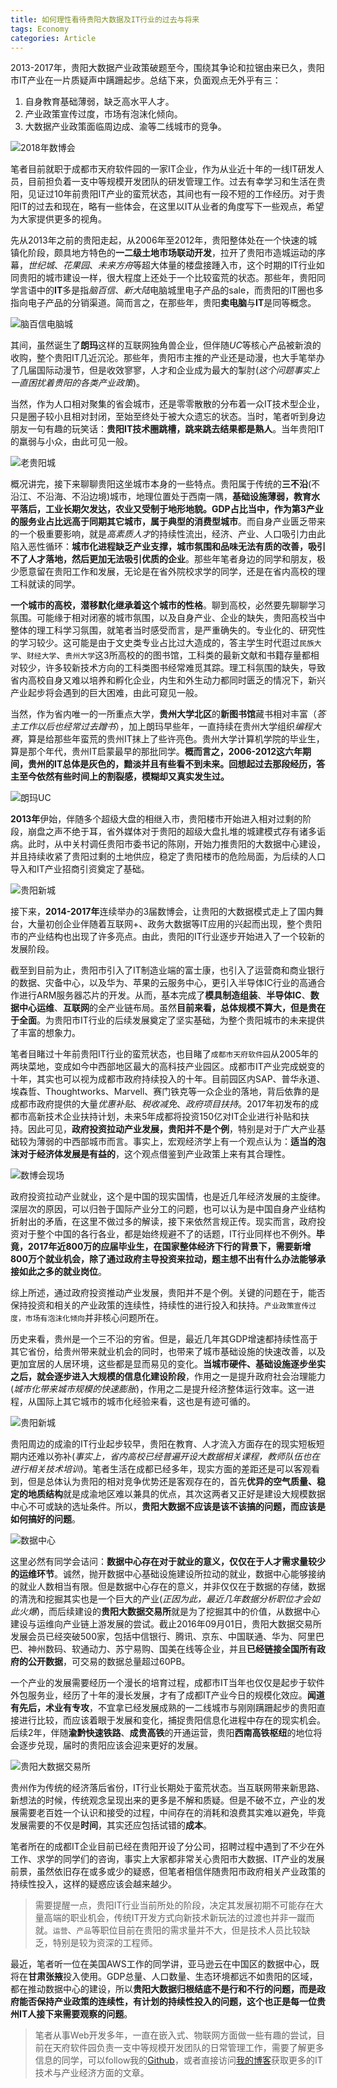 ```yaml
---
title: 如何理性看待贵阳大数据及IT行业的过去与将来
tags: Economy
categories: Article
---
```


2013-2017年，贵阳大数据产业政策破题至今，围绕其争论和拉锯由来已久，贵阳市IT产业在一片质疑声中蹒跚起步。总结下来，负面观点无外乎有三：
1. 自身教育基础薄弱，缺乏高水平人才。
2. 产业政策宣传过度，市场有泡沫化倾向。
3. 大数据产业政策面临周边成、渝等二线城市的竞争。

![](guiyang-big-data/expo.jpg "2018年数博会")

<!-- more -->

笔者目前就职于成都市天府软件园的一家IT企业，作为从业近十年的一线IT研发人员，目前担负着一支中等规模开发团队的研发管理工作。过去有幸学习和生活在贵阳，见证过10年前贵阳IT产业的蛮荒状态，其间也有一段不短的工作经历。对于贵阳IT的过去和现在，略有一些体会，在这里以IT从业者的角度写下一些观点，希望为大家提供更多的视角。

先从2013年之前的贵阳走起，从2006年至2012年，贵阳整体处在一个快速的城镇化阶段，颇具地方特色的**一二级土地市场联动开发**，拉开了贵阳市造城运动的序幕，*世纪城*、*花果园*、*未来方舟*等超大体量的楼盘接踵入市，这个时期的IT行业如同贵阳的城市建设一样，很大程度上还处于一个比较蛮荒的状态。那些年，贵阳同学言语中的**IT**多是指*脑百信*、*新大陆*电脑城里电子产品的sale，而贵阳的IT圈也多指向电子产品的分销渠道。简而言之，在那些年，贵阳**卖电脑**与**IT**是同等概念。

![](guiyang-big-data/computer-city.jpg "脑百信电脑城")

其间，虽然诞生了**朗玛**这样的互联网独角兽企业，但伴随*UC*等核心产品被新浪的收购，整个贵阳IT几近沉沦。那些年，贵阳市主推的产业还是动漫，也大手笔举办了几届国际动漫节，但是收效寥寥，人才和企业成为最大的掣肘(*这个问题事实上一直困扰着贵阳的各类产业政策*)。

当然，作为人口相对聚集的省会城市，还是零零散散的分布着一众IT技术型企业，只是圈子较小且相对封闭，至始至终处于被大众遗忘的状态。当时，笔者听到身边朋友一句有趣的玩笑话：**贵阳IT技术圈跳槽，跳来跳去结果都是熟人**。当年贵阳IT的羸弱与小众，由此可见一般。

![](guiyang-big-data/guiyang.jpg "老贵阳城")

概况讲完，接下来聊聊贵阳这坐城市本身的一些特点。贵阳属于传统的**三不沿**(不沿江、不沿海、不沿边境)城市，地理位置处于西南一隅，**基础设施薄弱，教育水平落后，工业长期欠发达，农业又受制于地形地貌。GDP占比当中，作为第3产业的服务业占比远高于同期其它城市，属于典型的消费型城市**。而自身产业匮乏带来的一个极重要影响，就是*高素质人才*的持续性流出，经济、产业、人口吸引力由此陷入恶性循环：**城市化进程缺乏产业支撑，城市氛围和品味无法有质的改善，吸引不了人才落地，然后更加无法吸引优质的企业**。那些年笔者身边的同学和朋友，极少愿意留在贵阳工作和发展，无论是在省外院校求学的同学，还是在省内高校的理工科就读的同学。

**一个城市的高校，潜移默化继承着这个城市的性格**。聊到高校，必然要先聊聊学习氛围。可能缘于相对闭塞的城市氛围，以及自身产业、企业的缺失，贵阳高校当中整体的理工科学习氛围，就笔者当时感受而言，是严重确失的。专业化的、研究性的学习较少。这可能是由于文史类专业占比过大造成的，答主学生时代逛过`民族大学`、`财经大学`、`贵州大学`这3所高校的的图书馆，工科类的最新文献和书籍存量都相对较少，许多较新技术方向的工科类图书经常难觅其踪。理工科氛围的缺失，导致省内高校自身又难以培养和孵化企业，内生和外生动力都同时匮乏的情况下，新兴产业起步将会遇到的巨大困难，由此可窥见一般。

当然，作为省内唯一的一所重点大学，**贵州大学北区**的**新图书馆**藏书相对丰富（*答主工作以后也经常过去蹭书*），加上朗玛早些年，一直持续在贵州大学组织*编程大赛*，算是给那些年蛮荒的贵州IT抹上了些许亮色。贵州大学计算机学院的毕业生，算是那个年代，贵州IT启蒙最早的那批同学。**概而言之，2006-2012这六年期间，贵州的IT总体是灰色的，黯淡并且有些看不到未来。回想起过去那段经历，答主至今依然有些时间上的割裂感，模糊却又真实发生过。**

![](guiyang-big-data/uc.jpg "朗玛UC")

**2013年**伊始，伴随多个超级大盘的相继入市，贵阳楼市开始进入相对过剩的阶段，崩盘之声不绝于耳，省外媒体对于贵阳的超级大盘扎堆的城建模式存有诸多诟病。此时，从中关村调任贵阳市委书记的陈刚，开始力推贵阳的大数据中心建设，并且持续收紧了贵阳过剩的土地供应，稳定了贵阳楼市的危险局面，为后续的人口导入和IT产业招商引资奠定了基础。

![](guiyang-big-data/new-guiyang-1.jpg "贵阳新城")

接下来，**2014-2017年**连续举办的3届数博会，让贵阳的大数据模式走上了国内舞台，大量初创企业伴随着互联网+、政务大数据等IT应用的兴起而出现，整个贵阳市的产业结构也出现了许多亮点。由此，贵阳的IT行业逐步开始进入了一个较新的发展阶段。

截至到目前为止，贵阳市引入了IT制造业端的富士康，也引入了运营商和商业银行的数据、灾备中心，以及华为、苹果的云服务中心，更引入半导体IC行业的高通合作进行ARM服务器芯片的开发。从而，基本完成了**模具制造组装**、**半导体IC**、**数据中心运维**、**互联网**的全产业链布局。虽然**目前来看，总体规模不算大，但是贵在于全面**。为贵阳市IT行业的后续发展奠定了坚实基础，为整个贵阳城市的未来提供了丰富的想象力。

笔者目睹过十年前贵阳IT行业的蛮荒状态，也目睹了`成都市天府软件园`从2005年的两块菜地，变成如今中西部地区最大的高科技产业园区。成都市IT产业完成蜕变的十年，其实也可以视为成都市政府持续投入的十年。目前园区内SAP、普华永道、埃森哲、Thoughtworks、Marvell、赛门铁克等一众企业的落地，背后依靠的是成都市政府提供的大量*优惠补贴*、*税收减免*、*政府项目扶持*。2017年初发布的成都市高新技术企业扶持计划，未来5年成都将投资150亿对IT企业进行补贴和扶持。因此可见，**政府投资拉动产业发展，贵阳并不是个例**，特别是对于广大产业基础较为薄弱的中西部城市而言。事实上，宏观经济学上有一个观点认为：**适当的泡沫对于经济体发展是有益的**，这个观点借鉴到产业政策上来有其合理性。

![](guiyang-big-data/meeting.jpg "数博会现场")

政府投资拉动产业就业，这个是中国的现实国情，也是近几年经济发展的主旋律。深层次的原因，可以归咎于国际产业分工的问题，也可以认为是中国自身产业结构折射出的矛盾，在这里不做过多的解读，接下来依然言规正传。现实而言，政府投资对于整个中国的各行各业，都是始终规避不了的话题，IT行业同样也不例外。**毕竟，2017年近800万的应届毕业生，在国家整体经济下行的背景下，需要新增800万个就业机会，除了通过政府主导投资来拉动，题主想不出有什么办法能够承接如此之多的就业岗位**。

综上所述，通过政府投资推动产业发展，贵阳并不是个例。关键的问题在于，能否保持投资和相关的产业政策的连续性，持续性的进行投入和扶持。`产业政策宣传过度，市场有泡沫化倾向`并非核心问题所在。

历史来看，贵州是一个三不沿的穷省。但是，最近几年其GDP增速都持续性高于其它省份，给贵州带来就业机会的同时，也带来了城市基础设施的快速改善，以及更加宜居的人居环境，这些都是显而易见的变化。**当城市硬件、基础设施逐步坐实之后，就会逐步进入大规模的信息化建设阶段**，作用之一是提升政府社会治理能力(*城市化带来城市规模的快速膨胀*)，作用之二是提升经济整体运行效率。这一进程，从国际上其它城市的城市化经验来看，这也是有迹可循的。

![](guiyang-big-data/new-guiyang-2.jpg "贵阳新城")

贵阳周边的成渝的IT行业起步较早，贵阳在教育、人才流入方面存在的现实短板短期内还难以弥补(*事实上，省内高校已经普遍开设大数据相关课程，教师队伍也在进行相关技术培训*)。笔者生活在成都已经多年，现实方面的差距还是可以客观看到，但是总体认为贵阳的相对竞争优势还是客观存在的，首先**优异的空气质量、稳定的地质结构**就是成渝地区难以兼具的优点，其次这两者又正好是建设大规模数据中心不可或缺的选址条件。所以，**贵阳大数据不应该是该不该搞的问题，而应该是如何搞好的问题**。

![](guiyang-big-data/data-center.jpg "数据中心")

这里必然有同学会诘问：**数据中心存在对于就业的意义，仅仅在于人才需求量较少的运维环节**。诚然，抛开数据中心基础设施建设所拉动的就业，数据中心能够接纳的就业人数相当有限。但是数据中心存在的意义，并非仅仅在于数据的存储，数据的清洗和挖掘其实也是一个巨大的产业(*正因为此，最近几年数据分析职位才会如此火爆*)，而后续建设的**贵阳大数据交易所**就是为了挖掘其中的价值，从数据中心建设与运维向产业链上游发展的尝试。截止2016年09月01日，贵阳大数据交易所发展会员已经突破500家，包括中信银行、腾讯、京东、中国联通、华为、阿里巴巴、神州数码、软通动力、苏宁易购、国美在线等企业，并且**已经链接全国所有政府的公开数据**，可交易的数据总量超过60PB。

一个产业的发展需要经历一个漫长的培育过程，成都市IT当年也仅仅是起步于软件外包服务业，经历了十年的漫长发展，才有了成都IT产业今日的规模化效应。**闻道有先后，术业有专攻**，不宜拿已经发展成熟的一二线城市与刚刚蹒跚起步的贵阳直接进行比较，而应该着眼于发展和变化，捕捉贵阳信息化进程中存在的现实机会。后续2年，伴随**渝黔快速铁路**、**成贵高铁**的开通运营，贵阳**西南高铁枢纽**的地位将会逐步兑现，届时的贵阳应该会迎来更好的发展。

![](guiyang-big-data/transaction.jpg "贵阳大数据交易所")

贵州作为传统的经济落后省份，IT行业长期处于蛮荒状态。当互联网带来新思路、新想法的时候，传统观念呈现出来的更多是不解和质疑。但是不破不立，产业的发展需要老百姓一个认识和接受的过程，中间存在的消耗和浪费其实难以避免，毕竟发展需要的不仅是**时间**，其实还应包括试错的**成本**。

笔者所在的成都IT企业目前已经在贵阳开设了分公司，招聘过程中遇到了不少在外工作、求学的同学们的咨询，事实上大家都非常关心贵阳市大数据、IT产业的发展前景，虽然依旧存在或多或少的疑惑，但笔者相信伴随贵阳市政府相关产业政策的持续性投入，这样的疑惑应该会越来越少。

> 需要提醒一点，贵阳IT行业当前所处的阶段，决定其发展初期不可能存在大量高端的职业机会，传统IT开发方式向新技术新玩法的过渡也并非一蹴而就。`运营`、`产品`等职位目前在贵阳的需求量并不大，但是技术人员比较缺乏，特别是较为资深的工程师。

最近，笔者听一位在美国AWS工作的同学讲，亚马逊云在中国区的数据中心，既将在**甘肃张掖**投入使用。GDP总量、人口数量、生态环境都远不如贵阳的区域，都在推动数据中心的建设，所以**贵阳大数据归根结底不是行和不行的问题，而是政府能否保持产业政策的连续性，有计划的持续性投入的问题，这个也正是每一位贵州IT人接下来需要观察的问题**。

> 笔者从事Web开发多年，一直在嵌入式、物联网方面做一些有趣的尝试，目前在天府软件园负责一支中等规模开发团队的日常管理工作，需要了解更多信息的同学，可以follow我的[Github](https://github.com/uinika)，或者直接访问[我的博客](https://uinika.github.io/)获取更多的IT技术与产业经济方面的文章。